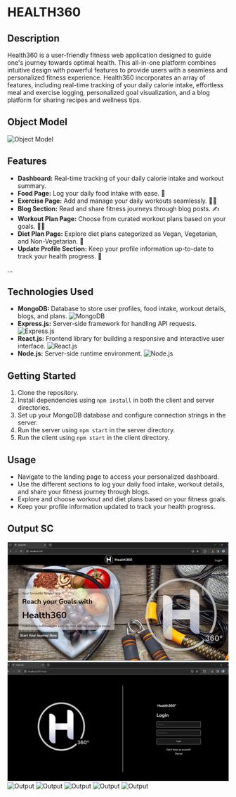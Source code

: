 # HEALTH360

## Description
Health360 is a user-friendly fitness web application designed to guide one's journey towards optimal health. This all-in-one platform combines intuitive design with powerful features to provide users with a seamless and personalized fitness experience. Health360 incorporates an array of features, including real-time tracking of your daily calorie intake, effortless meal and exercise logging, personalized goal visualization, and a blog platform for sharing recipes and wellness tips.

## Object Model

![Object Model](https://github.com/info-6150-fall-2023/final-project-flexbox-forces/blob/main/Health360%20ObjectModel.jpg)



## Features

- **Dashboard:** Real-time tracking of your daily calorie intake and workout summary.
- **Food Page:** Log your daily food intake with ease. 🍏
- **Exercise Page:** Add and manage your daily workouts seamlessly. 🏋️‍♂️
- **Blog Section:** Read and share fitness journeys through blog posts. ✍️
- **Workout Plan Page:** Choose from curated workout plans based on your goals. 🏃‍♀️
- **Diet Plan Page:** Explore diet plans categorized as Vegan, Vegetarian, and Non-Vegetarian. 🥗
- **Update Profile Section:** Keep your profile information up-to-date to track your health progress. 🔄

...


## Technologies Used

- **MongoDB:** Database to store user profiles, food intake, workout details, blogs, and plans. ![MongoDB](https://img.shields.io/badge/-MongoDB-green?style=for-the-badge&logo=mongodb)
- **Express.js:** Server-side framework for handling API requests. ![Express.js](https://img.shields.io/badge/-Express.js-orange?style=for-the-badge&logo=express)
- **React.js:** Frontend library for building a responsive and interactive user interface. ![React.js](https://img.shields.io/badge/-React.js-blue?style=for-the-badge&logo=react)
- **Node.js:** Server-side runtime environment. ![Node.js](https://img.shields.io/badge/-Node.js-green?style=for-the-badge&logo=node.js)

## Getting Started

1. Clone the repository.
2. Install dependencies using `npm install` in both the client and server directories.
3. Set up your MongoDB database and configure connection strings in the server.
4. Run the server using `npm start` in the server directory.
5. Run the client using `npm start` in the client directory.

## Usage

- Navigate to the landing page to access your personalized dashboard.
- Use the different sections to log your daily food intake, workout details, and share your fitness journey through blogs.
- Explore and choose workout and diet plans based on your fitness goals.
- Keep your profile information updated to track your health progress.

## Output SC
![Output](https://github.com/Aravind207/Health360/blob/main/pic1.png)
![Output](https://github.com/Aravind207/Health360/blob/main/pic2.png)
![Output](https://github.com/Aravind207/Health360/blob/main/pic3.png)
![Output](https://github.com/Aravind207/Health360/blob/main/pic4.png)
![Output](https://github.com/Aravind207/Health360/blob/main/pic5.png)
![Output](https://github.com/Aravind207/Health360/blob/main/pic6.png)
![Output](https://github.com/Aravind207/Health360/blob/main/pic7.png)
